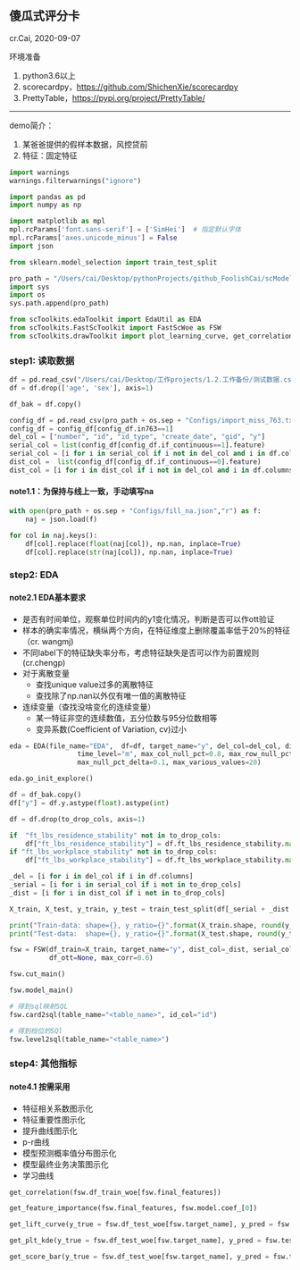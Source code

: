 ## 傻瓜式评分卡
cr.Cai, 2020-09-07

环境准备
1. python3.6以上
2. scorecardpy，https://github.com/ShichenXie/scorecardpy
3. PrettyTable，https://pypi.org/project/PrettyTable/
-----------------------------------------------------------------
demo简介：
1. 某爸爸提供的假样本数据，风控贷前
2. 特征：固定特征

```python
import warnings
warnings.filterwarnings("ignore")
```

```python
import pandas as pd
import numpy as np

import matplotlib as mpl
mpl.rcParams['font.sans-serif'] = ['SimHei']  # 指定默认字体
mpl.rcParams['axes.unicode_minus'] = False
import json

from sklearn.model_selection import train_test_split
```


```python
pro_path = "/Users/cai/Desktop/pythonProjects/github_FoolishCai/scModel"
import sys
import os
sys.path.append(pro_path)

from scToolkits.edaToolkit import EdaUtil as EDA
from scToolkits.FastScToolkit import FastScWoe as FSW
from scToolkits.drawToolkit import plot_learning_curve, get_correlation, get_feature_importance, get_lift_curve, get_plt_kde, get_pr_curve, get_score_bar
```

### step1: 读取数据


```python
df = pd.read_csv("/Users/cai/Desktop/工作projects/1.2.工作备份/测试数据.csv", sep="|", dtype=str)
df = df.drop(['age', 'sex'], axis=1)

df_bak = df.copy()

config_df = pd.read_csv(pro_path + os.sep + "Configs/import_miss_763.txt", sep=",")
config_df = config_df[config_df.in763==1]
del_col = ["number", "id", "id_type", "create_date", "gid", "y"]
serial_col = list(config_df[config_df.if_continuous==1].feature)
serial_col = [i for i in serial_col if i not in del_col and i in df.columns]
dist_col =  list(config_df[config_df.if_continuous==0].feature)
dist_col = [i for i in dist_col if i not in del_col and i in df.columns]
```

#### note1.1：为保持与线上一致，手动填写na


```python
with open(pro_path + os.sep + "Configs/fill_na.json","r") as f:
    naj = json.load(f)

for col in naj.keys():
    df[col].replace(float(naj[col]), np.nan, inplace=True)
    df[col].replace(str(naj[col]), np.nan, inplace=True)
```

### step2: EDA

#### note2.1 EDA基本要求
* 是否有时间单位，观察单位时间内的y1变化情况，判断是否可以作ott验证
* 样本的确实率情况，横纵两个方向，在特征维度上删除覆盖率低于20%的特征（cr. wangmj)
* 不同label下的特征缺失率分布，考虑特征缺失是否可以作为前置规则(cr.chengp)
* 对于离散变量
    * 查找unique value过多的离散特征
    * 查找除了np.nan以外仅有唯一值的离散特征
* 连续变量（查找没啥变化的连续变量）
    * 某一特征非空的连续数值，五分位数与95分位数相等
    * 变异系数(Coefficient of Variation, cv)过小


```python
eda = EDA(file_name="EDA",  df=df, target_name="y", del_col=del_col, dist_col=dist_col, serial_col=serial_col, time_col="create_date",
                 time_level="m", max_col_null_pct=0.8, max_row_null_pct=0.8,
                 max_null_pct_delta=0.1, max_various_values=20)
```

```python
eda.go_init_explore()
```

```python
df = df_bak.copy()
df["y"] = df.y.astype(float).astype(int)
```


```python
df = df.drop(to_drop_cols, axis=1)

if  "ft_lbs_residence_stability" not in to_drop_cols:
    df["ft_lbs_residence_stability"] = df.ft_lbs_residence_stability.map(lambda x: int(bool(x)) if x==x else np.nan)
if "ft_lbs_workplace_stability" not in to_drop_cols:
    df["ft_lbs_workplace_stability"] = df.ft_lbs_workplace_stability.map(lambda x: int(bool(x)) if x==x else np.nan)

_del = [i for i in del_col if i in df.columns]
_serial = [i for i in serial_col if i not in to_drop_cols]
_dist = [i for i in dist_col if i not in to_drop_cols]
```


```python
X_train, X_test, y_train, y_test = train_test_split(df[_serial + _dist + ["y"]], df[["y"]], test_size=0.33, random_state=222, stratify=df.create_date)

print("Train-data: shape={}, y_ratio={}".format(X_train.shape, round(y_train.y.sum()/len(y_train), 4)))
print("Test-data:  shape={}, y_ratio={}".format(X_test.shape, round(y_test.y.sum()/len(y_test), 4)))
```


```python
fsw = FSW(df_train=X_train, target_name="y", dist_col=_dist, serial_col=_serial, df_test=X_test, 
          df_ott=None, max_corr=0.6)
```

```python
fsw.cut_main()
```

```python
fsw.model_main()
```


```python
# 得到sql映射SQL
fsw.card2sql(table_name="<table_name>", id_col="id")
```

```python
# 得到档位的SQl
fsw.level2sql(table_name="<table_name>")
```


### step4: 其他指标

#### note4.1 按需采用
* 特征相关系数图示化
* 特征重要性图示化
* 提升曲线图示化
* p-r曲线
* 模型预测概率值分布图示化
* 模型最终业务决策图示化
* 学习曲线


```python
get_correlation(fsw.df_train_woe[fsw.final_features])
```


```python
get_feature_importance(fsw.final_features, fsw.model.coef_[0])
```

```python
get_lift_curve(y_true = fsw.df_test_woe[fsw.target_name], y_pred = fsw.test_pred)
```


```python
get_plt_kde(y_true = fsw.df_test_woe[fsw.target_name], y_pred = fsw.test_pred)
```

```python
get_score_bar(y_true = fsw.df_test_woe[fsw.target_name], y_pred = fsw.test_pred)
```

